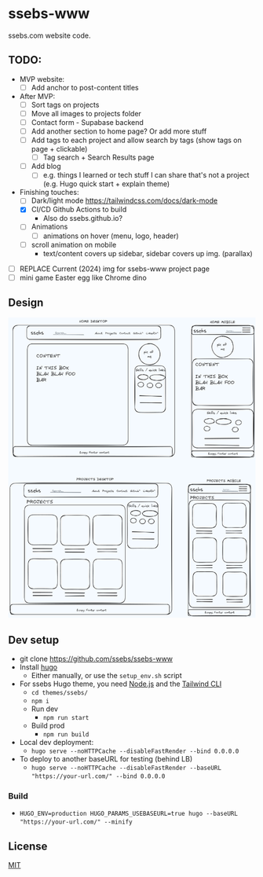 # ssebs-www

ssebs.com website code. 

## TODO:
- MVP website:
  - [ ] Add anchor to post-content titles
- After MVP:
  - [ ] Sort tags on projects
  - [ ] Move all images to projects folder
  - [ ] Contact form - Supabase backend
  - [ ] Add another section to home page? Or add more stuff
  - [ ] Add tags to each project and allow search by tags (show tags on page + clickable)
    - [ ] Tag search + Search Results page
  - [ ] Add blog
    - [ ] e.g. things I learned or tech stuff I can share that's not a project (e.g. Hugo quick start + explain theme)
- Finishing touches:
  - [ ] Dark/light mode https://tailwindcss.com/docs/dark-mode
  - [x] CI/CD Github Actions to build
    - Also do ssebs.github.io?
  - [ ] Animations
    - [ ] animations on hover (menu, logo, header)
  - [ ] scroll animation on mobile
    - text/content covers up sidebar, sidebar covers up img. (parallax)
- [ ] REPLACE Current (2024) img for ssebs-www project page
- [ ] mini game Easter egg like Chrome dino

## Design
![home](.excalidraw.png)

## Dev setup
- git clone https://github.com/ssebs/ssebs-www
- Install [hugo](https://gohugo.io/)
  - Either manually, or use the `setup_env.sh` script
- For ssebs Hugo theme, you need [Node.js](https://nodejs.org/en/download/package-manager) and the [Tailwind CLI](https://tailwindcss.com/docs/installation)
  - `cd themes/ssebs/`
  - `npm i`
  - Run dev
    - `npm run start`
  - Build prod
    - `npm run build`
- Local dev deployment:
  - `hugo serve --noHTTPCache --disableFastRender --bind 0.0.0.0`
- To deploy to another baseURL for testing (behind LB)
  - `hugo serve --noHTTPCache --disableFastRender --baseURL "https://your-url.com/" --bind 0.0.0.0`

### Build
- `HUGO_ENV=production HUGO_PARAMS_USEBASEURL=true hugo --baseURL "https://your-url.com/" --minify`

## License
[MIT](./LICENSE)

